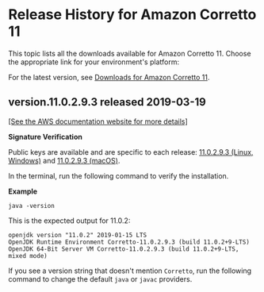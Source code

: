 # Release History for Amazon Corretto 11<a name="download-release-history"></a>

This topic lists all the downloads available for Amazon Corretto 11\. Choose the appropriate link for your environment's platform:

For the latest version, see [Downloads for Amazon Corretto 11](downloads-list.md)\.

## version\.11\.0\.2\.9\.3 released 2019\-03\-19<a name="11.0.2.9.3"></a>

[\[See the AWS documentation website for more details\]](http://docs.aws.amazon.com/corretto/latest/corretto-11-ug/download-release-history.html)

**Signature Verification**

Public keys are available and are specific to each release: [11\.0\.2\.9\.3 \(Linux, Windows\)](https://d3pxv6yz143wms.cloudfront.net/11.0.3.7.1/11E0D862.pub) and [11\.0\.2\.9\.3 \(macOS\)](gpg.pubkey.url.11.0.2.9.3-1;)\. 

In the terminal, run the following command to verify the installation\.

**Example**  

```
java -version
```
This is the expected output for 11\.0\.2:   

```
openjdk version "11.0.2" 2019-01-15 LTS
OpenJDK Runtime Environment Corretto-11.0.2.9.3 (build 11.0.2+9-LTS)
OpenJDK 64-Bit Server VM Corretto-11.0.2.9.3 (build 11.0.2+9-LTS, mixed mode)
```

 If you see a version string that doesn't mention `Corretto`, run the following command to change the default `java` or `javac` providers\. 